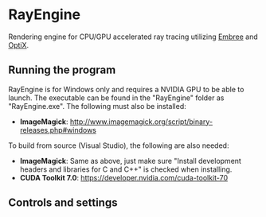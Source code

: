 # RayEngine
Rendering engine for CPU/GPU accelerated ray tracing utilizing [Embree](https://embree.github.io/) and [OptiX](https://developer.nvidia.com/optix).

## Running the program
RayEngine is for Windows only and requires a NVIDIA GPU to be able to launch. The executable can be found in the "RayEngine" folder as "RayEngine.exe". The following must also be installed:
* **ImageMagick**: http://www.imagemagick.org/script/binary-releases.php#windows

To build from source (Visual Studio), the following are also needed:
* **ImageMagick**: Same as above, just make sure "Install development headers and libraries for C and C++" is checked when installing.
* **CUDA Toolkit 7.0**: https://developer.nvidia.com/cuda-toolkit-70

## Controls and settings
